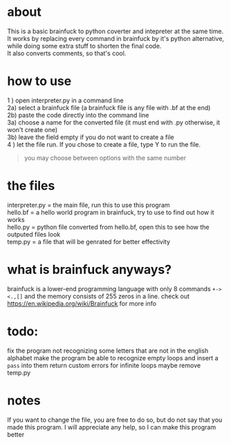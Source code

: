 # about
This is a basic brainfuck to python coverter and intepreter at the same time. It works by replacing every command in brainfuck by it's python alternative, while doing some extra stuff to shorten the final code.    
It also converts comments, so that's cool.
# how to use
1 ) open interpreter.py in a command line   
2a) select a brainfuck file (a brainfuck file is any file with .bf at the end)   
2b) paste the code directly into the command line   
3a) choose a name for the converted file (it must end with .py otherwise, it won't create one)   
3b) leave the field empty if you do not want to create a file   
4 ) let the file run. If you chose to create a file, type Y to run the file.   
> you may choose between options with the same number 
# the files
interpreter.py = the main file, run this to use this program    
hello.bf = a hello world program in brainfuck, try to use to find out how it works    
hello.py = python file converted from hello.bf, open this to see how the outputed files look    
temp.py = a file that will be genrated for better effectivity
# what is brainfuck anyways?
brainfuck is a lower-end programming language with only 8 commands `+-><.,[]` and the memory consists of 255 zeros in a line.
check out https://en.wikipedia.org/wiki/Brainfuck for more info
# todo:
fix the program not recognizing some letters that are not in the english alphabet
make the program be able to recognize empty loops and insert a `pass` into them
return custom errors for infinite loops
maybe remove temp.py

# notes
If you want to change the file, you are free to do so, but do not say that you made this program.
I will appreciate any help, so I can make this program better

